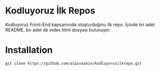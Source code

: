 # Kodluyoruz İlk Repos
Kodluyoruz Front-End kapsamında oluşturduğmu ilk repo. İçinde bir adet README, bir adet de index.html dosyası bulunuyor.

# Installation
```
git clone https://github.com/alpinaskin/kodluyoruzilkrepo.git

```

